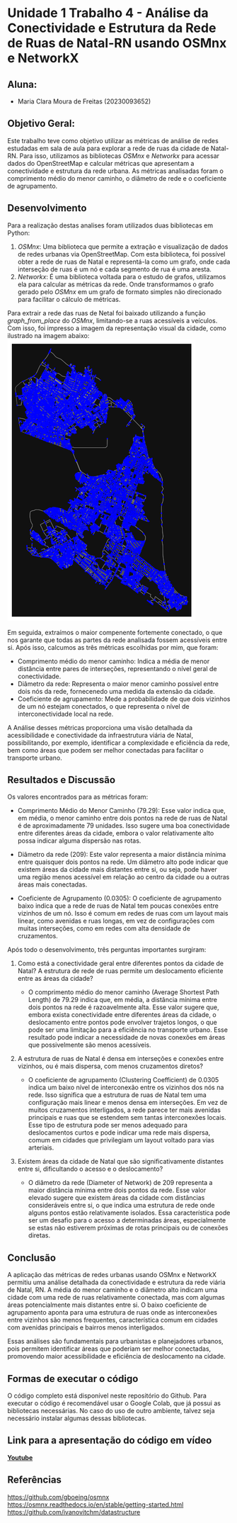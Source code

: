 # Unidade 1 Trabalho 4 - Análise da Conectividade e Estrutura da Rede de Ruas de Natal-RN usando OSMnx e NetworkX

## Aluna:  
- Maria Clara Moura de Freitas (20230093652)

## Objetivo Geral:  
Este trabalho teve como objetivo utilizar as métricas de análise de redes estudadas em sala de aula para explorar a rede de ruas da cidade de Natal-RN. Para isso, utilizamos as bibliotecas *OSMnx* e *Networkx* para acessar dados do OpenStreetMap e calcular métricas que apresentam a conectividade e estrutura da rede urbana. As métricas analisadas foram o comprimento médio do menor caminho, o diâmetro de rede e o coeficiente de agrupamento.


## Desenvolvimento  
Para a realização destas analises foram utilizados duas bibliotecas em Python:
1. *OSMnx*: Uma biblioteca que permite a extração e visualização de dados de redes urbanas via OpenStreetMap. Com esta biblioteca, foi possível obter a rede de ruas de Natal e representá-la como um grafo, onde cada interseção de ruas é um nó e cada segmento de rua é uma aresta.
2. *Networkx*: É uma biblioteca voltada para o estudo de grafos, utilizamos ela para calcular as métricas da rede. Onde transformamos o grafo gerado pelo *OSMnx* em um grafo de formato simples não direcionado para facilitar o cálculo de métricas.

Para extrair a rede das ruas de Netal foi baixado utilizando a função *graph_from_place* do *OSMnx*, limitando-se a ruas acessíveis a veículos. Com isso, foi impresso a imagem da representação visual da cidade, como ilustrado na imagem abaixo:
![Natal-RN](https://github.com/mclarafreitas/Algoritmo-e-Estrutura-de-Dados-II/blob/c93796cad7b58dffa101013386432ef0547fbf24/U1T4/Imagens/natalrn.png)

Em seguida, extraímos o maior compenente fortemente conectado, o que nos garante que todas as partes da rede analisada fossem acessíveis entre si. Após isso, calcumos as três métricas escolhidas por mim, que foram:
* Comprimento médio do menor caminho: Indica a média de menor distância entre pares de interseções, representando o nível geral de conectividade.
* Diâmetro da rede: Representa o maior menor caminho possível entre dois nós da rede, fornecenedo uma medida da extensão da cidade.
* Coeficiente de agrupamento: Mede a probabilidade de que dois vizinhos de um nó estejam conectados, o que representa o nível de interconectividade local na rede.

A Análise desses métricas proporciona uma visão detalhada da acessibilidade e conectividade da infraestrutura viária de Natal, possibilitando, por exemplo, identificar a complexidade e eficiência da rede, bem como áreas que podem ser melhor conectadas para facilitar o transporte urbano.

## Resultados e Discussão
Os valores encontrados para as métricas foram:
* Comprimento Médio do Menor Caminho (79.29): Esse valor indica que, em média, o menor caminho entre dois pontos na rede de ruas de Natal é de aproximadamente 79 unidades. Isso sugere uma boa conectividade entre diferentes áreas da cidade, embora o valor relativamente alto possa indicar alguma dispersão nas rotas.

* Diâmetro da rede (209): Este valor representa a maior distância mínima entre quaisquer dois pontos na rede. Um diâmetro alto pode indicar que existem áreas da cidade mais distantes entre si, ou seja, pode haver uma região menos acessível em relação ao centro da cidade ou a outras áreas mais conectadas.

* Coeficiente de Agrupamento (0.0305): O coeficiente de agrupamento baixo indica que a rede de ruas de Natal tem poucas conexões entre vizinhos de um nó. Isso é comum em redes de ruas com um layout mais linear, como avenidas e ruas longas, em vez de configurações com muitas interseções, como em redes com alta densidade de cruzamentos.

Após todo o desenvolvimento, três perguntas importantes surgiram:
1. Como está a conectividade geral entre diferentes pontos da cidade de Natal? A estrutura de rede de ruas permite um deslocamento eficiente entre as áreas da cidade?
    * O comprimento médio do menor caminho (Average Shortest Path Length) de 79.29 indica que, em média, a distância mínima entre dois pontos na rede é razoavelmente alta. Esse valor sugere que, embora exista conectividade entre diferentes áreas da cidade, o deslocamento entre pontos pode envolver trajetos longos, o que pode ser uma limitação para a eficiência no transporte urbano. Esse resultado pode indicar a necessidade de novas conexões em áreas que possivelmente são menos acessíveis.
   
2. A estrutura de ruas de Natal é densa em interseções e conexões entre vizinhos, ou é mais dispersa, com menos cruzamentos diretos?
   * O coeficiente de agrupamento (Clustering Coefficient) de 0.0305 indica um baixo nível de interconexão entre os vizinhos dos nós na rede. Isso significa que a estrutura de ruas de Natal tem uma configuração mais linear e menos densa em interseções. Em vez de muitos cruzamentos interligados, a rede parece ter mais avenidas principais e ruas que se estendem sem tantas interconexões locais. Esse tipo de estrutura pode ser menos adequado para deslocamentos curtos e pode indicar uma rede mais dispersa, comum em cidades que privilegiam um layout voltado para vias arteriais.
   
3. Existem áreas da cidade de Natal que são significativamente distantes entre si, dificultando o acesso e o deslocamento?
    * O diâmetro da rede (Diameter of Network) de 209 representa a maior distância mínima entre dois pontos da rede. Esse valor elevado sugere que existem áreas da cidade com distâncias consideráveis entre si, o que indica uma estrutura de rede onde alguns pontos estão relativamente isolados. Essa característica pode ser um desafio para o acesso a determinadas áreas, especialmente se estas não estiverem próximas de rotas principais ou de conexões diretas.
  
## Conclusão

A aplicação das métricas de redes urbanas usando OSMnx e NetworkX permitiu uma análise detalhada da conectividade e estrutura da rede viária de Natal, RN. A média do menor caminho e o diâmetro alto indicam uma cidade com uma rede de ruas relativamente conectada, mas com algumas áreas potencialmente mais distantes entre si. O baixo coeficiente de agrupamento aponta para uma estrutura de ruas onde as interconexões entre vizinhos são menos frequentes, característica comum em cidades com avenidas principais e bairros menos interligados.

Essas análises são fundamentais para urbanistas e planejadores urbanos, pois permitem identificar áreas que poderiam ser melhor conectadas, promovendo maior acessibilidade e eficiência de deslocamento na cidade.

## Formas de executar o código

O código completo está disponível neste repositório do Github. Para executar o código é recomendável usar o Google Colab, que já possui as bibliotecas necessárias. No caso do uso de outro ambiente, talvez seja necessário instalar algumas dessas bibliotecas.

## Link para a apresentação do código em vídeo

[**Youtube**](https://youtu.be/LzVxKbDd_Y8)

## Referências
https://github.com/gboeing/osmnx
https://osmnx.readthedocs.io/en/stable/getting-started.html
https://github.com/ivanovitchm/datastructure


